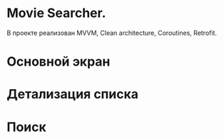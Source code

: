 # Movie Searcher. 
В проекте реализован MVVM, Сlean architecture, Coroutines, Retrofit.
# Основной экран

# Детализация списка

# Поиск

